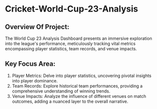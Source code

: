 # Cricket-World-Cup-23-Analysis
## Overview Of Project:
The World Cup 23 Analysis Dashboard presents an immersive exploration into the league's performance, meticulously tracking vital metrics encompassing player statistics, team records, and venue impacts.
## Key Focus Area:
1. Player Metrics: Delve into player statistics, uncovering pivotal insights into player dominance.
2. Team Records: Explore historical team performances, providing a comprehensive understanding of winning trends.
3. Venue Impacts: Analyze the influence of different venues on match outcomes, adding a nuanced layer to the overall narrative.
